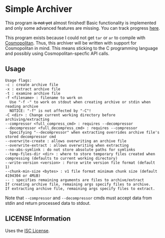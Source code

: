 # Simple Archiver

This program ~~is not yet~~ almost finished! Basic functionality is implemented
and only some advanced features are missing. You can track progress
[here](https://git.seodisparate.com/stephenseo/SimpleArchiver/projects/3).

This program exists because I could not get `tar` or `ar` to compile with
[Cosmopolitan](https://justine.lol/cosmopolitan/index.html). Thus, this
archiver will be written with support for Cosmopolitan in mind. This means
sticking to the C programming language and possibly using Cosmopolitan-specfic
API calls.

## Usage

    Usage flags:
    -c : create archive file
    -x : extract archive file
    -t : examine archive file
    -f <filename> : filename to work on
      Use "-f -" to work on stdout when creating archive or stdin when reading archive
      NOTICE: "-f" is not affected by "-C"!
    -C <dir> : Change current working directory before archiving/extracting
    --compressor <full_compress_cmd> : requires --decompressor
    --decompressor <full_decompress_cmd> : requires --compressor
      Specifying "--decompressor" when extracting overrides archive file's stored decompressor cmd
    --overwrite-create : allows overwriting an archive file
    --overwrite-extract : allows overwriting when extracting
    --no-abs-symlink : do not store absolute paths for symlinks
    --temp-files-dir <dir> : where to store temporary files created when compressing (defaults to current working directory)
    --write-version <version> : Force write version file format (default 1)
    --chunk-min-size <bytes> : v1 file format minimum chunk size (default 4194304 or 4MiB)
    -- : specifies remaining arguments are files to archive/extract
    If creating archive file, remaining args specify files to archive.
    If extracting archive file, remaining args specify files to extract.

Note that `--compressor` and `--decompressor` cmds must accept data from stdin
and return processed data to stdout.

## LICENSE Information

Uses the [ISC License](https://choosealicense.com/licenses/isc/).
